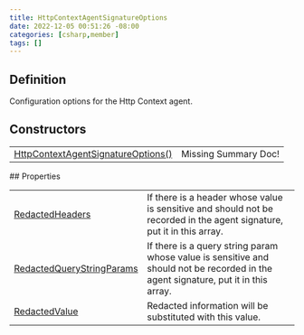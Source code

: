 ```yaml
---
title: HttpContextAgentSignatureOptions
date: 2022-12-05 00:51:26 -08:00
categories: [csharp,member]
tags: []
---
```


## Definition

Configuration options for the Http Context agent.

## Constructors
<table><tr><td><!--/posts/csharp.member.entitydb.mvc.agents.httpcontextagentsignatureoptions-.ctor#.../--><a href='#'>HttpContextAgentSignatureOptions()</a></td><td>Missing Summary Doc!</td></tr></table>
## Properties
<table><tr><td><!--/posts/csharp.member.entitydb.mvc.agents.httpcontextagentsignatureoptions.redactedheaders/--><a href='#'>RedactedHeaders</a></td><td>
If there is a header whose value is sensitive and should not be recorded in the
agent signature, put it in this array.
</td></tr><tr><td><!--/posts/csharp.member.entitydb.mvc.agents.httpcontextagentsignatureoptions.redactedquerystringparams/--><a href='#'>RedactedQueryStringParams</a></td><td>
If there is a query string param whose value is sensitive and should not be recorded in the
agent signature, put it in this array.
</td></tr><tr><td><!--/posts/csharp.member.entitydb.mvc.agents.httpcontextagentsignatureoptions.redactedvalue/--><a href='#'>RedactedValue</a></td><td>
Redacted information will be substituted with this value.
</td></tr></table>
